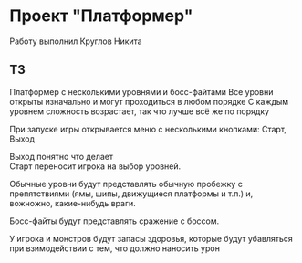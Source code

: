 # Проект "Платформер"
Работу выполнил Круглов Никита
## ТЗ
Платформер с несколькими уровнями и босс-файтами
Все уровни открыты изначально и могут проходиться в любом порядке
С каждым уровнем сложность возрастает, так что лучше всё же по порядку

При запуске игры открывается меню с несколькими кнопками: Старт, Выход 

Выход понятно что делает
\
Старт переносит игрока на выбор уровней. 

Обычные уровни будут представлять обычную пробежку с препятствиями (ямы, шипы, движущиеся платформы и т.п.) и, вожножно, 
какие-нибудь враги. 

Босс-файты будут представлять сражение с боссом. 

У игрока и монстров будут запасы здоровья, которые будут убавляться при взимодействии с тем, что должно наносить урон
